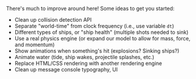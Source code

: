 There's much to improve around here! Some ideas to get you started:

- Clean up collision detection API
- Separate "world-time" from clock frequency (i.e., use variable `dt`)
- Different types of ships, or "ship health" (multiple shots needed to sink)
- Use a real physics engine (or expand our model to allow for mass, force, and
  momentum)
- Show animations when something's hit (explosions? Sinking ships?)
- Animate water (tide, ship wakes, projectile splashes, etc.)
- Replace HTML/CSS rendering with another rendering engine
- Clean up message console typography, UI

